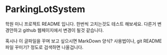 # ParkingLotSystem

학원 미니 프로젝트 README 입니다.
한번씩 고치는것도 테스트 해보세요. 
다른거 변경안하고 github 웹페이지에서 변경이 될것 같습니다.


혹시나 이 글파일을 꾸며 보고 싶으시면 MarkDown 양식? 사용법이나, git README 파일 꾸미기? 정도로 검색하면 나올겁니다.
